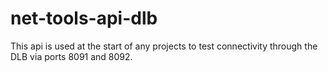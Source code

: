 # net-tools-api-dlb
This api is used at the start of any projects to test connectivity through the DLB via ports 8091 and 8092.

